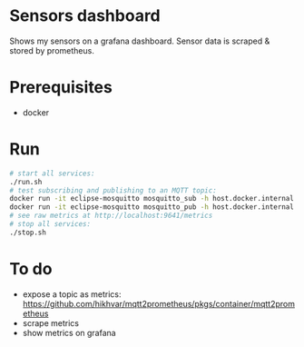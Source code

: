 # Sensors dashboard

Shows my sensors on a grafana dashboard. Sensor data is scraped & stored by
prometheus.

# Prerequisites
- docker

# Run
```sh
# start all services:
./run.sh
# test subscribing and publishing to an MQTT topic:
docker run -it eclipse-mosquitto mosquitto_sub -h host.docker.internal -t 'my/topic' -v
docker run -it eclipse-mosquitto mosquitto_pub -h host.docker.internal -t 'my/topic' -m 'yo'
# see raw metrics at http://localhost:9641/metrics
# stop all services:
./stop.sh
```

# To do
- expose a topic as metrics: https://github.com/hikhvar/mqtt2prometheus/pkgs/container/mqtt2prometheus
- scrape metrics
- show metrics on grafana

